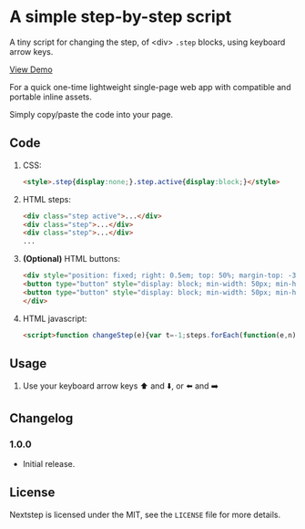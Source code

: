 # A simple step-by-step script

A tiny script for changing the step, of &lt;div&gt; `.step` blocks, using keyboard arrow keys.

[View Demo](https://codepen.io/ryanbriscall/pen/JjdPvmy)

For a quick one-time lightweight single-page web app with compatible and portable inline assets.

Simply copy/paste the code into your page.

## Code

1. CSS:
   ```html
   <style>.step{display:none;}.step.active{display:block;}</style>
   ```

1. HTML steps:
   ```html
   <div class="step active">...</div>
   <div class="step">...</div>
   <div class="step">...</div>
   ...
   ```

2. **(Optional)** HTML buttons:

   ```html
   <div style="position: fixed; right: 0.5em; top: 50%; margin-top: -3em">
   <button type="button" style="display: block; min-width: 50px; min-height: 50px;" onclick="changeStep(-1);">⬆️</button>
   <button type="button" style="display: block; min-width: 50px; min-height: 50px;" onclick="changeStep(1);">⬇️</button>
   </div>
   ```

3. HTML javascript:

   ```html
   <script>function changeStep(e){var t=-1;steps.forEach(function(e,n){if(e.classList.contains("active"))return t=n,!1});var n=t+e;n<0?n=steps.length-1:n==steps.length&&(n=0),steps.forEach(function(e,t){if(e.classList.remove("active"),t===n)return e.classList.add("active"),!1})}var steps=document.querySelectorAll(".step");window.addEventListener("keydown",function(e){38==e.keyCode||37==e.keyCode?changeStep(-1):40!=e.keyCode&&39!=e.keyCode||changeStep(1)});</script>
   ```

## Usage

1. Use your keyboard arrow keys ⬆️ and ⬇️, or ⬅️ and ➡️

## Changelog

### 1.0.0

 - Initial release.

## License

Nextstep is licensed under the MIT, see the `LICENSE` file for more details.
